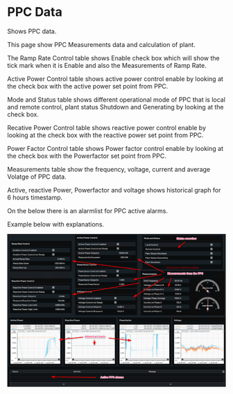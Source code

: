 # PPC Data

Shows PPC data.

This page show PPC Measurements data and calculation of plant.

The Ramp Rate Control table shows Enable check box which will show the tick mark when it is Enable and also the Measurements of Ramp Rate.

Active Power Control table shows active power control enable by looking at the check box with the active power set point from PPC.

Mode and Status table shows different operational mode of PPC that is local and remote control, plant status Shutdown and Generating by looking at the check box.

Recative Power Control table shows reactive power control enable by looking at the check box with the reactive power set point from PPC.

Power Factor Control table shows  Power factor control enable by looking at the check box with the Powerfactor set point from PPC.

Measurements table show the frequency, voltage, current and average Volatge of PPC data. 

Active, reactive Power, Powerfactor and voltage shows historical graph for 6 hours timestamp.

On the below there is an alarmlist for PPC active alarms.

Example below with explanations.

![PPC data](../Images/PPC%20data.png)